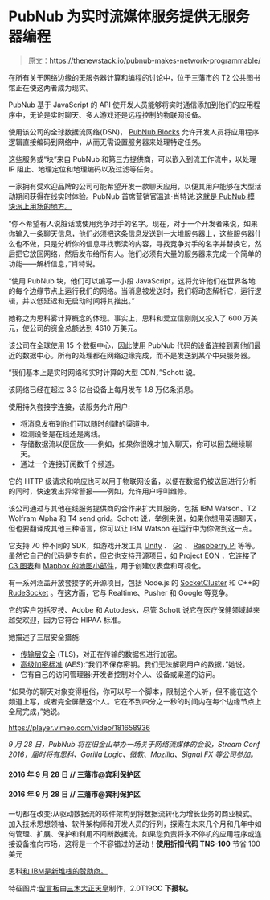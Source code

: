 # PubNub 为实时流媒体服务提供无服务器编程

> 原文：<https://thenewstack.io/pubnub-makes-network-programmable/>

在所有关于网络边缘的无服务器计算和编程的讨论中，位于三藩市的 T2 公共图书馆正在使这两者成为现实。

PubNub 基于 JavaScript 的 API 使开发人员能够将实时通信添加到他们的应用程序中，无论是实时聊天、多人游戏还是远程控制的物联网设备。

使用该公司的全球数据流网络(DSN)， [PubNub Blocks](https://www.pubnub.com/products/blocks/) 允许开发人员将应用程序逻辑直接编码到网络中，从而无需设置服务器来处理特定任务。

这些服务或“块”来自 PubNub 和第三方提供商，可以嵌入到流工作流中，以处理 IP 阻止、地理定位和地理编码以及过滤等任务。

一家拥有受欢迎品牌的公司可能希望开发一款聊天应用，以便其用户能够在大型活动期间获得在线实时体验。PubNub 首席营销官温迪·肖特说:[这就是 PubNub 模块派上用场的地方。](https://twitter.com/wmschott)

“你不希望有人说脏话或使用竞争对手的名字。现在，对于一个开发者来说，如果你输入一条聊天信息，他们必须把这条信息发送到一大堆服务器上，这些服务器什么也不做，只是分析你的信息寻找亵渎的内容，寻找竞争对手的名字并替换它，然后把它放回网络，然后发布给所有人。他们必须有大量的服务器来完成一个简单的功能——解析信息，”肖特说。

“使用 PubNub 块，他们可以编写一小段 JavaScript，这将允许他们在世界各地的每个边缘节点上运行我们的网络。当消息被发送时，我们将动态解析它，运行逻辑，并以低延迟和无启动时间将其推出。”

她称之为思科雾计算概念的体现。事实上，思科和爱立信刚刚又投入了 600 万美元，使公司的资金总额达到 4610 万美元。

该公司在全球使用 15 个数据中心，因此使用 PubNub 代码的设备连接到离他们最近的数据中心。所有的处理都在网络边缘完成，而不是发送到某个中央服务器。

“我们基本上是实时网络和实时计算的大型 CDN，”Schott 说。

该网络已经在超过 3.3 亿台设备上每月发布 1.8 万亿条消息。

使用持久套接字连接，该服务允许用户:

*   将消息发布到他们可以随时创建的渠道中。
*   检测设备是在线还是离线。
*   存储数据流以便回放——例如，如果你很晚才加入聊天，你可以回去继续聊天。
*   通过一个连接订阅数千个频道。

它的 HTTP 级请求和响应也可以用于物联网设备，以便在数据仍被送回进行分析的同时，快速发出异常警报——例如，允许用户呼叫维修。

该公司通过与其他在线服务提供商的合作来扩大其服务，包括 IBM Watson、T2 Wolfram Alpha 和 T4 send grid。Schott 说，举例来说，如果你想用英语聊天，但也要翻译成其他三种语言，你可以让 IBM Watson 在运行中为你做到这一点。

它支持 70 种不同的 SDK，如游戏开发工具 [Unity](https://unity3d.com/unity) 、 [Go](https://www.pubnub.com/docs/go/pubnub-go-sdk) 、 [Raspberry Pi](https://www.raspberrypi.org/) 等等。虽然它自己的代码是专有的，但它也支持开源项目，如 [Project EON](https://www.pubnub.com/developers/eon/) ，它连接了 [C3 图表](http://c3js.org/)和 [Mapbox 的地图小部件](https://mapbox.com)，用于创建仪表盘和可视化。

有一系列涵盖开放套接字的开源项目，包括 Node.js 的 [SocketCluster](http://socketcluster.io/#!/) 和 C++的 [RudeSocket](http://rudeserver.com/socket/api.html) 。在这方面，它与 Realtime、Pusher 和 Google 等竞争。

它的客户包括罗技、Adobe 和 Autodesk，尽管 Schott 说它在医疗保健领域越来越受欢迎，因为它符合 HIPAA 标准。

她描述了三层安全措施:

*   [传输层安全](https://luxsci.com/blog/ssl-versus-tls-whats-the-difference.html) (TLS)，对正在传输的数据包进行加密。
*   [高级加密标准](http://searchsecurity.techtarget.com/definition/Advanced-Encryption-Standard) (AES):“我们不保存密钥。我们无法解密用户的数据，”她说。
*   它有自己的访问管理器:开发者控制对个人、设备或渠道的访问。

“如果你的聊天对象变得粗俗，你可以写一个脚本，限制这个人听，但不能在这个频道上写，或者完全屏蔽这个人。它在不到四分之一秒的时间内在每个边缘节点上全局完成，”她说。

https://player.vimeo.com/video/181658936

*9 月 28 日，PubNub 将在旧金山举办一场关于网络流媒体的会议，Stream Conf 2016，届时将有思科、Gorilla Logic、微软、Mozilla、Signal FX 等公司参加。*

#### 2016 年 9 月 28 日 // 三藩市@宾利保护区

#### 2016 年 9 月 28 日 // 三藩市@宾利保护区

一切都在改变:从驱动数据流的软件架构到将数据流转化为增长业务的商业模式。加入技术思想领袖、软件架构师和开发人员的行列，探索在未来几个月和几年中如何管理、扩展、保护和利用不间断数据流。如果您负责将永不停机的应用程序或连接设备推向市场，这将是一个不容错过的活动！**使用折扣代码 TNS-100** 节省 100 美元

思科[和 IBM](https://blogs.cisco.com/tag/mantl)[是新堆栈的赞助商。](https://www.ibm.com/cloud)

特征图片:[留言板](https://www.flickr.com/photos/mujitra/10511181393/in/photolist-h1Qy2p-ETrQC-nZynod-8p9mo3-pU22E-vSRjD-Cs2XY-aF9gsX-7xhixp-9dMbhx-3M7FcU-aFd88N-ei29gn-5FTfg2-9uHAVk-eFvEms-4FEU4c-8hRWyY-eFpAhH-aeKzYn-nQBtX2-4EzSWu-c1KyYj-d8jz65-5ssq3L-6rWGcX-yCzPc-9atj-8bv8Kr-AsaNj-eFpzm6-8iQ3hG-8TSSHt-GtAsUG-9rcDc2-AsaNt-8TNo6H-e6ymVQ-9xhaVj-aQxVkx-8yCq2r-wpNz-eFpCTV-9xhb55-9xebsx-9P5PYd-yCzRz-hXFsA-6ajvn1-yTsmQ)由[三木大正天皇](https://www.flickr.com/photos/mujitra/)制作，2.0T19**CC 下授权。**

<svg xmlns:xlink="http://www.w3.org/1999/xlink" viewBox="0 0 68 31" version="1.1"><title>Group</title> <desc>Created with Sketch.</desc></svg>